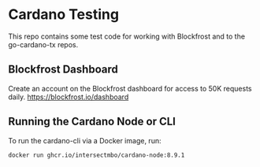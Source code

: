 # Cardano Testing

This repo contains some test code for working with Blockfrost and to the go-cardano-tx repos.

## Blockfrost Dashboard

Create an account on the Blockfrost dashboard for access to 50K requests daily. https://blockfrost.io/dashboard

## Running the Cardano Node or CLI

To run the cardano-cli via a Docker image, run:

```bash
docker run ghcr.io/intersectmbo/cardano-node:8.9.1
```